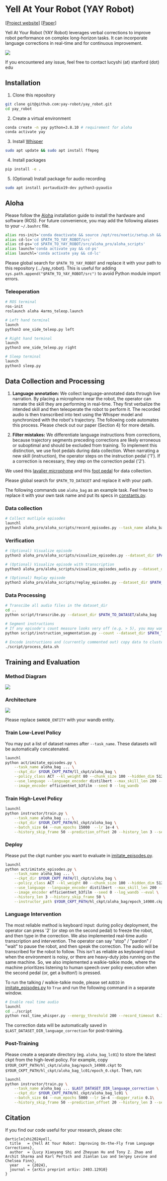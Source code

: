 # Yell At Your Robot (YAY Robot)

[[Project website](https://yay-robot.github.io/)] [[Paper](https://arxiv.org/abs/2403.12910)]


Yell At Your Robot (YAY Robot) leverages verbal corrections to improve robot performance on complex long-horizon tasks. It can incorporate language corrections in real-time and for continuous improvement.

![](assets/teaser.png)

If you encountered any issue, feel free to contact lucyshi (at) stanford (dot) edu

## Installation
1. Clone this repository
```bash
git clone git@github.com:yay-robot/yay_robot.git
cd yay_robot
```

2. Create a virtual environment
```bash 
conda create -n yay python=3.8.10 # requirement for aloha
conda activate yay
```

3. Install [Whisper](https://github.com/openai/whisper)
```bash
sudo apt update && sudo apt install ffmpeg
```

4. Install packages
```bash
pip install -e .
```

5. (Optional) Install package for audio recording
```bash
sudo apt install portaudio19-dev python3-pyaudio
```

## Aloha
Please follow the [Aloha](https://github.com/tonyzhaozh/aloha) installation guide to install the hardware and software (ROS). For future convenience, you may add the following aliases to your `~/.bashrc` file. 
```bash
alias ros-init='conda deactivate && source /opt/ros/noetic/setup.sh && source ~/interbotix_ws/devel/setup.sh && cd ~/interbotix_ws/'
alias cd-lc='cd $PATH_TO_YAY_ROBOT/src'
alias cd-ps='cd $PATH_TO_YAY_ROBOT/src/aloha_pro/aloha_scripts'
alias launch='conda activate yay && cd-ps'
alias launchl='conda activate yay && cd-lc'
```

Please global search for `$PATH_TO_YAY_ROBOT` and replace it with your path to this repository (.../yay_robot). This is useful for adding `sys.path.append("$PATH_TO_YAY_ROBOT/src")` to avoid Python module import errors.

### Teleoperation
```bash
# ROS terminal
ros-init
roslaunch aloha 4arms_teleop.launch

# Left hand terminal
launch
python3 one_side_teleop.py left

# Right hand terminal
launch
python3 one_side_teleop.py right

# Sleep terminal
launch
python3 sleep.py
```

## Data Collection and Processing
1) **Language annotation:** We collect language-annotated data through live narration. By placing a microphone near the robot, the operator can narrate the skill they are performing in real-time. They first verbalize the intended skill and then teleoperate the robot to perform it. The recorded audio is then transcribed into text using the Whisper model and synchronized with the robot's trajectory. The following code automates this process. Please check out our paper (Section 4) for more details.

2) **Filter mistakes:** We differentiate language instructions from corrections, because trajectory segments preceding corrections are likely erroneous or suboptimal and should be excluded from training.
To implement this distinction, we use foot pedals during data collection. When narrating a new skill (instruction), the operator steps on the instruction pedal ('1'). If a correction is necessary, they step on the correction pedal ('2'). 

We used this [lavalier microphone](https://a.co/d/5yS4eBN) and this [foot pedal](https://a.co/d/ihOs7Mn) for data collection.

Please global search for `$PATH_TO_DATASET` and replace it with your path.

The following commands use `aloha_bag` as an example task. Feel free to replace it with your own task name and put its specs in [constants.py](src/aloha_pro/aloha_scripts/constants.py).


### Data collection
```bash
# Collect mutliple episodes 
launchl
python3 aloha_pro/aloha_scripts/record_episodes.py --task_name aloha_bag --num_episodes 3
```

### Verification
```bash
# (Optional) Visualize episode
python3 aloha_pro/aloha_scripts/visualize_episodes.py --dataset_dir $PATH_TO_DATASET/aloha_bag --episode_idx 0

# (Optional) Visualize episode with transcription
python3 aloha_pro/aloha_scripts/visualize_episodes_audio.py --dataset_dir $PATH_TO_DATASET/aloha_bag --visualize_option --transcribe --start_episode_idx 0 --end_episode_idx 2

# (Optional) Replay episode
python3 aloha_pro/aloha_scripts/replay_episodes.py --dataset_dir $PATH_TO_DATASET/aloha_bag --episode_idx 0
```

### Data Processing
```bash
# Transcibe all audio files in the dataset_dir
cd ..
python script/transcribe.py --dataset_dir $PATH_TO_DATASET/aloha_bag

# Segment instructions
# If any episode's count measure looks very off (e.g. > 5), you may want to look at the transcribed text of this episode and/or visualize it. This alignment step is very important for data quality.
python script/instruction_segmentation.py --count --dataset_dir $PATH_TO_DATASET/aloha_bag

# Encode instructions and (currently commented out) copy data to cluster
./script/process_data.sh
```

## Training and Evaluation
### Method Diagram
![](assets/method.jpeg)

### Architecture
![](assets/architecture.png)

Please replace `$WANDB_ENTITY` with your wandb entity.

### Train Low-Level Policy

You may put a list of dataset names after `--task_name`. These datasets will be automatically concatenated.

```bash
launchl
python act/imitate_episodes.py \
    --task_name aloha_bag ... \
    --ckpt_dir $YOUR_CKPT_PATH/ll_ckpt/aloha_bag \
    --policy_class ACT --kl_weight 80 --chunk_size 100 --hidden_dim 512 --batch_size 16 --dim_feedforward 3200 \
    --use_language --language_encoder distilbert --max_skill_len 200 --num_epochs 30000  --lr 1e-4 \
    --image_encoder efficientnet_b3film --seed 0 --log_wandb
```

### Train High-Level Policy
```bash
launchl
python instructor/train.py \
    --task_name aloha_bag ... \
    --ckpt_dir $YOUR_CKPT_PATH/hl_ckpt/aloha_bag \
    --batch_size 64 --num_epochs 15000  --lr 1e-4 \
    --history_skip_frame 50 --prediction_offset 20 --history_len 3 --seed 0 --log_wandb
```

### Deploy

Please put the ckpt number you want to evaluate in [imitate_episodes.py](src/act/imitate_episodes.py).
```bash
launchl
python act/imitate_episodes.py \
    --task_name aloha_bag ... \
    --ckpt_dir $YOUR_CKPT_PATH/ll_ckpt/aloha_bag \
    --policy_class ACT --kl_weight 80 --chunk_size 100 --hidden_dim 512 --batch_size 16 --dim_feedforward 3200 \
    --use_language --language_encoder distilbert --max_skill_len 200 --num_epochs 30000  --lr 1e-4 \
    --image_encoder efficientnet_b3film --seed 0 --log_wandb --eval \
    --history_len 3 --history_skip_frame 50 \
    --instructor_path $YOUR_CKPT_PATH/hl_ckpt/aloha_bag/epoch_14900.ckpt
```

### Language Intervention

The most reliable method is keyboard input: during policy deployment, the operator can press '2' (or step on the second pedal) to freeze the robot, and then type in the correction. We also implemented real-time audio transcription and intervention. The operator can say "stop" / "pardon" / "wait" to pause the robot, and then speak the correction. The audio will be transcribed for the robot to follow. This isn't as reliable as keyboard input when the environment is noisy, or there are heavy-duty jobs running on the same machine. So, we also implemented a walkie-talkie mode, where the machine prioritizes listening to human speech over policy execution when the second pedal (or, get a button!) is pressed.

To run the talking / walkie-talkie mode, please set `AUDIO` in [imitate_episodes.py](src/act/imitate_episodes.py) to `True` and run the following command in a separate window.


```bash
# Enable real time audio
launchl
cd ../script
python real_time_whisper.py --energy_threshold 200 --record_timeout 0.1 --phrase_timeout 0.2
```

The correction data will be automatically saved in `$LAST_DATASET_DIR_language_correction` for post-training.

### Post-Training

Please create a separate directory (eg. `aloha_bag_lc01`) to store the latest ckpt from the high-level policy. For example, copy `$YOUR_CKPT_PATH/hl_ckpt/aloha_bag/epoch_14900.ckpt` to `$YOUR_CKPT_PATH/hl_ckpt/aloha_bag_lc01/epoch_0.ckpt`. Then, run:

```bash
launchl
python instructor/train.py \
    --task_name aloha_bag ... $LAST_DATASET_DIR_language_correction \
    --ckpt_dir $YOUR_CKPT_PATH/hl_ckpt/aloha_bag_lc01 \
    --batch_size 64 --num_epochs 5000 --lr 1e-4 --dagger_ratio 0.1\
    --history_skip_frame 50 --prediction_offset 20 --history_len 3 --seed 0 --log_wandb
```

## Citation

If you find our code useful for your research, please cite:
```
@article{shi2024yell,
  title   = {Yell At Your Robot: Improving On-the-Fly from Language Corrections},
  author  = {Lucy Xiaoyang Shi and Zheyuan Hu and Tony Z. Zhao and Archit Sharma and Karl Pertsch and Jianlan Luo and Sergey Levine and Chelsea Finn},
  year    = {2024},
  journal = {arXiv preprint arXiv: 2403.12910}
}
```